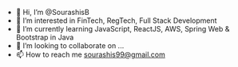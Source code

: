 - 👋 Hi, I’m @SourashisB
- 👀 I’m interested in FinTech, RegTech, Full Stack Development
- 🌱 I’m currently learning JavaScript, ReactJS, AWS, Spring Web & Bootstrap in Java
- 💞️ I’m looking to collaborate on ...
- 📫 How to reach me sourashis99@gmail.com

<!---
SourashisB/SourashisB is a ✨ special ✨ repository because its `README.md` (this file) appears on your GitHub profile.
You can click the Preview link to take a look at your changes.
--->
